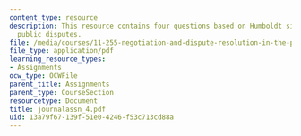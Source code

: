 ```yaml
---
content_type: resource
description: This resource contains four questions based on Humboldt simulation, and
  public disputes.
file: /media/courses/11-255-negotiation-and-dispute-resolution-in-the-public-sector-spring-2005/13a79f67139f51e04246f53c713cd88a_journalassn_4.pdf
file_type: application/pdf
learning_resource_types:
- Assignments
ocw_type: OCWFile
parent_title: Assignments
parent_type: CourseSection
resourcetype: Document
title: journalassn_4.pdf
uid: 13a79f67-139f-51e0-4246-f53c713cd88a
---
```

